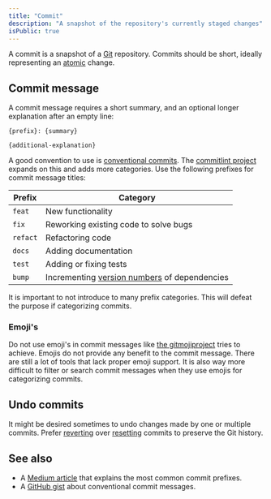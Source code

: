 ```yaml
---
title: "Commit"
description: "A snapshot of the repository's currently staged changes"
isPublic: true
---
```


A commit is a snapshot of a [Git](git) repository. Commits should be short,
ideally representing an [atomic](atomic) change.

## Commit message

A commit message requires a short summary, and an optional longer explanation
after an empty line:

```git-commit
{prefix}: {summary}

{additional-explanation}
```

A good convention to use is [conventional commits](https://www.conventionalcommits.org).
The [commitlint project](https://github.com/conventional-changelog/commitlint)
expands on this and adds more categories. Use the following prefixes for commit
message titles:

| Prefix   | Category                                                            |
|----------|---------------------------------------------------------------------|
| `feat`   | New functionality                                                   |
| `fix`    | Reworking existing code to solve bugs                               |
| `refact` | Refactoring code                                                    |
| `docs`   | Adding documentation                                                |
| `test`   | Adding or fixing tests                                              |
| `bump`   | Incrementing [version numbers](semantic-versioning) of dependencies |

It is important to not introduce to many prefix categories. This will defeat the
purpose if categorizing commits.

### Emoji's

Do not use emoji's in commit messages like
[the gitmojiproject](https://gitmoji.dev/) tries to achieve. Emojis do not
provide any benefit to the commit message. There are still a lot of tools that
lack proper emoji support. It is also way more difficult to filter or search
commit messages when they use emojis for categorizing commits.

## Undo commits

It might be desired sometimes to undo changes made by one or multiple commits.
Prefer [reverting](revert) over [resetting](reset) commits to preserve the Git
history.

## See also
* A [Medium article](https://medium.com/neudesic-innovation/conventional-commits-a-better-way-78d6785c2e08)
  that explains the most common commit prefixes.
* A [GitHub gist](https://gist.github.com/qoomon/5dfcdf8eec66a051ecd85625518cfd13)
  about conventional commit messages.
